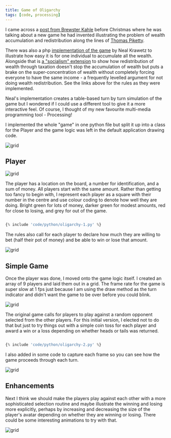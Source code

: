 ```yaml
---
title: Game of Oligarchy
tags: [code, processing]
---
```


I came across a <a href="http://brewster.kahle.org/2019/11/30/the-game-of-oligarchy/">post from Brewster Kahle</a> before Christmas where he was talking about a new game he had invented illustrating the problem of
wealth accumulation and redistribution along the lines of <a href="https://en.wikipedia.org/wiki/Capital_in_the_Twenty-First_Century">Thomas Piketty</a>.

There was also a php <a href="https://hackerfactor.com/oligarchy-game.php">implementation of the game</a> by Neal Krawetz to illustrate
how easy it is for one individual to accumulate all the wealth. Alongside that is <a href="https://hackerfactor.com/oligarchy-game.php?soc">a "socialism" extension</a>
to show how redistribution of wealth through taxation doesn't stop the accumulation of wealth but puts a brake on
the super-concentration of wealth without completely forcing everyone to have the same income - a frequently levelled argument
for not doing wealth redistribution. See the links above for the rules as they were implemented.

Neal's implementation creates a table-based turn by turn simulation of the game but I wondered if I could use a different tool
to give it a more interactive feel. Of course, I thought of my new favourite multi-media programming tool - Processing!

I implemented the whole "game" in one python file but split it up into a class for the Player and the game logic was left in the
default application drawing code.

![grid](/assets/img/posts/game-of-oligarchy/grid-1.png)

## Player

![grid](/assets/img/posts/game-of-oligarchy/grid-2.png)

The player has a location on the board, a number for identification, and a sum of money. All players start with the same amount.
Rather than getting too fancy to begin with, I represent each player as a square with their number in the centre and use colour
coding to denote how well they are doing. Bright green for lots of money, darker green for modest amounts, red for close to losing, and grey for out of the game.

```python

{% include 'code/python/oligarchy-1.py' %}

```

The rules also call for each player to declare how much they are willing to bet (half their pot of money) and be able to win
or lose that amount.

![grid](/assets/img/posts/game-of-oligarchy/grid-3.png)

## Simple Game

Once the player was done, I moved onto the game logic itself. I created an array of 9 players and laid them out in a grid.
The frame rate for the game is super slow at 1 fps just because I am using the draw method as the turn indicator and didn't want the game to be over before you could blink.

![grid](/assets/img/posts/game-of-oligarchy/grid-4.png)

The original game calls for players to play against a random opponent selected from the other players. For this initial version,
I elected not to do that but just to try things out with a simple coin toss for each player and award a win or a loss depending on
whether heads or tails was returned.

```python

{% include 'code/python/oligarchy-2.py' %}

```

I also added in some code to capture each frame so you can see how the game proceeds through each turn.

![grid](/assets/img/posts/game-of-oligarchy/grid-5.png)

## Enhancements

Next I think we should make the players play against each other with a more sophisticated selection routine and maybe
illustrate the winning and losing more explicitly, perhaps by increasing and decreasing the size of the player's avatar
depending on whether they are winning or losing. There could be some interesting animations to try with that.

![grid](/assets/img/posts/game-of-oligarchy/grid-6.png)
